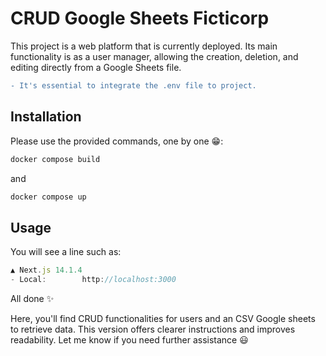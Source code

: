 # CRUD Google Sheets Ficticorp

This project is a web platform that is currently deployed. Its main functionality is as a user manager, allowing the creation, deletion, and editing directly from a Google Sheets file.
```diff
- It's essential to integrate the .env file to project.
```

## Installation

Please use the provided commands, one by one 😁:

```bash
docker compose build
```
and

```bash
docker compose up
```
## Usage

You will see a line such as:

```javascript
▲ Next.js 14.1.4
- Local:        http://localhost:3000
```
All done ✨

Here, you'll find CRUD functionalities for users and an CSV Google sheets to retrieve data.
This version offers clearer instructions and improves readability. Let me know if you need further assistance 😃

